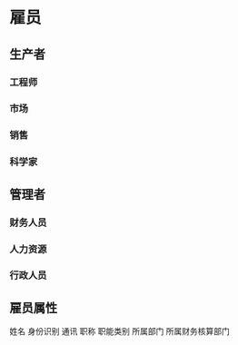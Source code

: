 雇员
==================

## 生产者

### 工程师

### 市场

### 销售

### 科学家

## 管理者

### 财务人员

### 人力资源

### 行政人员

## 雇员属性

姓名
身份识别
通讯
职称
职能类别
所属部门
所属财务核算部门